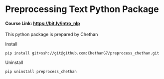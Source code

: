 # Preprocessing Text Python Package

#### Course Link: https://bit.ly/intro_nlp

This python package is prepared by Chethan 

Install

`pip install git+ssh://git@github.com:ChethanG7/preprocess_chethan.git`

Uninstall 

`pip uninstall preprocess_chethan`
